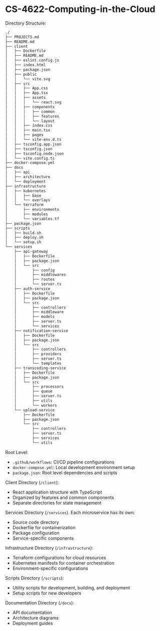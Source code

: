 # CS-4622-Computing-in-the-Cloud

Directory Structure:

```bash
./
├── PROJECTS.md
├── README.md
├── client
│   ├── Dockerfile
│   ├── README.md
│   ├── eslint.config.js
│   ├── index.html
│   ├── package.json
│   ├── public
│   │   └── vite.svg
│   ├── src
│   │   ├── App.css
│   │   ├── App.tsx
│   │   ├── assets
│   │   │   └── react.svg
│   │   ├── components
│   │   │   ├── common
│   │   │   ├── features
│   │   │   └── layout
│   │   ├── index.css
│   │   ├── main.tsx
│   │   ├── pages
│   │   └── vite-env.d.ts
│   ├── tsconfig.app.json
│   ├── tsconfig.json
│   ├── tsconfig.node.json
│   └── vite.config.ts
├── docker-compose.yml
├── docs
│   ├── api
│   ├── architecture
│   └── deployment
├── infrastructure
│   ├── kubernetes
│   │   ├── base
│   │   └── overlays
│   └── terraform
│       ├── environments
│       ├── modules
│       └── variables.tf
├── package.json
├── scripts
│   ├── build.sh
│   ├── deploy.sh
│   └── setup.sh
└── services
    ├── api-gateway
    │   ├── Dockerfile
    │   ├── package.json
    │   └── src
    │       ├── config
    │       ├── middlewares
    │       ├── routes
    │       └── server.ts
    ├── auth-service
    │   ├── Dockerfile
    │   ├── package.json
    │   └── src
    │       ├── controllers
    │       ├── middleware
    │       ├── models
    │       ├── server.ts
    │       └── services
    ├── notification-service
    │   ├── Dockerfile
    │   ├── package.json
    │   └── src
    │       ├── controllers
    │       ├── providers
    │       ├── server.ts
    │       └── templates
    ├── transcoding-service
    │   ├── Dockerfile
    │   ├── package.json
    │   └── src
    │       ├── processors
    │       ├── queue
    │       ├── server.ts
    │       ├── utils
    │       └── workers
    └── upload-service
        ├── Dockerfile
        ├── package.json
        └── src
            ├── controllers
            ├── server.ts
            ├── services
            └── utils
```

Root Level:
- `.github/workflows`: CI/CD pipeline configurations
- `docker-compose.yml`: Local development environment setup
- `package.json`: Root level dependencies and scripts

Client Directory (`/client`):
- React application structure with TypeScript
- Organized by features and common components
- Separate directories for state management

Services Directory (`/services`). Each microservice has its own:
- Source code directory
- Dockerfile for containerization
- Package configuration
- Service-specific components

Infrastructure Directory (`/infrastructure`):
- Terraform configurations for cloud resources
- Kubernetes manifests for container orchestration
- Environment-specific configurations

Scripts Directory (`/scripts`):
- Utility scripts for development, building, and deployment
- Setup scripts for new developers

Documentation Directory (`/docs`):
- API documentation
- Architecture diagrams
- Deployment guides


